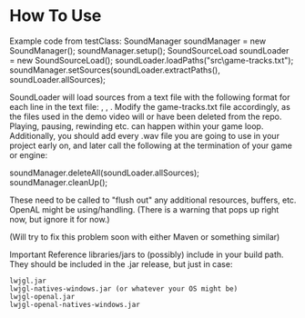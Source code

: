 # How To Use


Example code from testClass:
  	SoundManager soundManager = new SoundManager();
  	soundManager.setup();
  	SoundSourceLoad soundLoader = new SoundSourceLoad();
  	soundLoader.loadPaths("src\\game-tracks.txt");
  	soundManager.setSources(soundLoader.extractPaths(), soundLoader.allSources);
    
  SoundLoader will load sources from a text file with the following format for each line in the text file: <trackName>, <resourcePath>, <canLoop>.
  Modify the game-tracks.txt file accordingly, as the files used in the demo video will or have been deleted from the repo.
  Playing, pausing, rewinding etc. can happen within your game loop. Additionally, you should add every .wav file 
  you are going to use in your project early on, and later call the following at the termination of your game or engine: 
   
  soundManager.deleteAll(soundLoader.allSources);
  soundManager.cleanUp();
    
  These need to be called to "flush out" any additional resources, buffers, etc. OpenAL might be using/handling.
  (There is a warning that pops up right now, but ignore it for now.)
  
  
  (Will try to fix this problem soon with either Maven or something similar)
  
   Important Reference libraries/jars to (possibly) include in your build path. They should be included in the .jar release, but just in case:
   
    lwjgl.jar
    lwjgl-natives-windows.jar (or whatever your OS might be)
    lwjgl-openal.jar
    lwjgl-openal-natives-windows.jar
  
